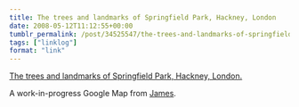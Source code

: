 ```yaml
---
title: The trees and landmarks of Springfield Park, Hackney, London
date: 2008-05-12T11:12:55+00:00
tumblr_permalink: /post/34525547/the-trees-and-landmarks-of-springfield-park
tags: ["linklog"]
format: "link"
---
```


[The trees and landmarks of Springfield Park, Hackney, London.][1]

A work-in-progress Google Map from <a href="http://headlessness.com/">James</a>.

[1]: http://icanhaz.com/trees
